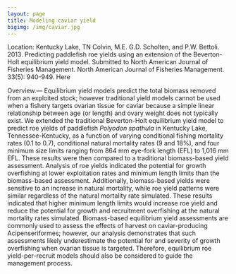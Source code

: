```yaml
---
layout: page
title: Modeling caviar yield
bigimg: /img/caviar.jpg
---
```





Location: Kentucky Lake, TN
Colvin, M.E. G.D. Scholten, and P.W. Bettoli. 2013. Predicting 
paddlefish roe yields using an extension of the Beverton-Holt 
equilibrium yield model. Submitted to North American Journal of 
Fisheries Management. North American Journal of Fisheries Management. 
33(5): 940-949. Here 



Overview.— Equilibrium yield models predict the total biomass removed 
from an exploited stock; however traditional yield models cannot be used 
when a fishery targets ovarian tissue for caviar because a simple linear 
relationship between age (or length) and ovary weight does not typically 
exist. We extended the traditional Beverton-Holt equilibrium yield model 
to predict roe yields of paddlefish _Polyodon spathula_ in Kentucky Lake, 
Tennessee-Kentucky, as a function of varying conditional fishing 
mortality rates (0.1 to 0.7), conditional natural mortality rates (9 and 
18%), and four minimum size limits ranging from 864 mm eye-fork length 
(EFL) to 1,016 mm EFL. These results were then compared to a traditional 
biomass-based yield assessment. Analysis of roe yields indicated the 
potential for growth overfishing at lower exploitation rates and minimum 
length limits than the biomass-based assessment. Additionally, 
biomass-based yields were sensitive to an increase in natural mortality, 
while roe yield patterns were similar regardless of the natural 
mortality rate simulated. These results indicated that higher minimum 
length limits would increase roe yield and reduce the potential for 
growth and recruitment overfishing at the natural mortality rates 
simulated. Biomass-based equilibrium yield assessments are commonly used 
to assess the effects of harvest on caviar-producing Acipenseriformes; 
however, our analysis demonstrates that such assessments likely 
underestimate the potential for and severity of growth overfishing when 
ovarian tissue is targeted. Therefore, equilibrium roe yield-per-recruit 
models should also be considered to guide the management process. 

